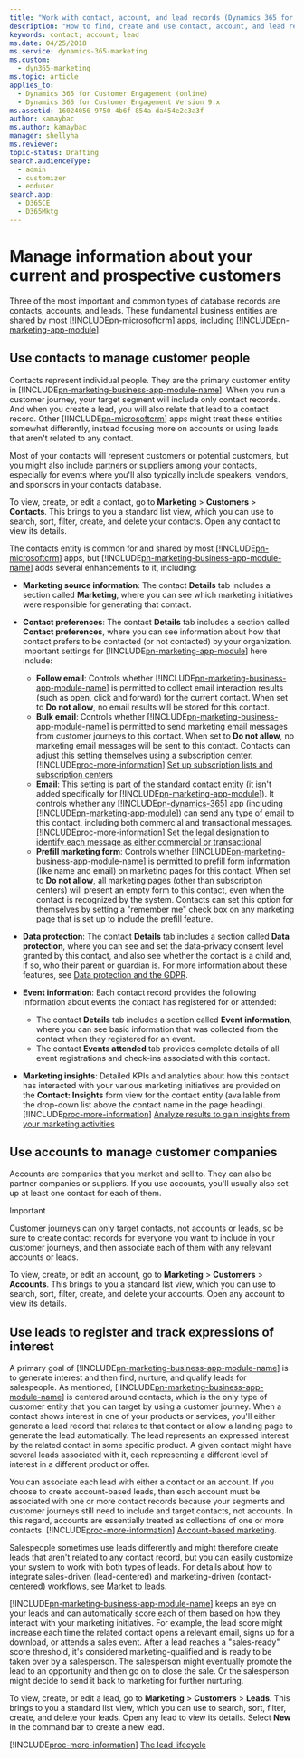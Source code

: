 ```yaml
---
title: "Work with contact, account, and lead records (Dynamics 365 for Marketing) | Microsoft Docs"
description: "How to find, create and use contact, account, and lead records in Dynamics 365 for Marketing"
keywords: contact; account; lead
ms.date: 04/25/2018
ms.service: dynamics-365-marketing
ms.custom: 
  - dyn365-marketing
ms.topic: article
applies_to: 
  - Dynamics 365 for Customer Engagement (online)
  - Dynamics 365 for Customer Engagement Version 9.x
ms.assetid: 16024056-9750-4b6f-854a-da454e2c3a3f
author: kamaybac
ms.author: kamaybac
manager: shellyha
ms.reviewer:
topic-status: Drafting
search.audienceType: 
  - admin
  - customizer
  - enduser
search.app: 
  - D365CE
  - D365Mktg
---
```


# Manage information about your current and prospective customers

Three of the most important and common types of database records are contacts, accounts, and leads. These fundamental business entities are shared by most [!INCLUDE[pn-microsoftcrm](../includes/pn-dynamics-365.md)] apps, including [!INCLUDE[pn-marketing-app-module](../includes/pn-marketing-app-module.md)].

## Use contacts to manage customer people

Contacts represent individual people. They are the primary customer entity in [!INCLUDE[pn-marketing-business-app-module-name](../includes/pn-marketing-business-app-module-name.md)]. When you run a customer journey, your target segment will include only contact records. And when you create a lead, you will also relate that lead to a contact record. Other [!INCLUDE[pn-microsoftcrm](../includes/pn-dynamics-365.md)] apps might treat these entities somewhat differently, instead focusing more on accounts or using leads that aren't related to any contact.

Most of your contacts will represent customers or potential customers, but you might also include partners or suppliers among your contacts, especially for events where you'll also typically include speakers, vendors, and sponsors in your contacts database.

To view, create, or edit a contact, go to **Marketing** &gt; **Customers** &gt; **Contacts**. This brings to you a standard list view, which you can use to search, sort, filter, create, and delete your contacts. Open any contact to view its details.

The contacts entity is common for and shared by most [!INCLUDE[pn-microsoftcrm](../includes/pn-microsoftcrm.md)] apps, but [!INCLUDE[pn-marketing-business-app-module-name](../includes/pn-marketing-business-app-module-name.md)] adds several enhancements to it, including:

- **Marketing source information**: The contact **Details** tab includes a section called **Marketing**, where you can see which marketing initiatives were responsible for generating that contact.
- **Contact preferences**: The contact **Details** tab includes a section called **Contact preferences**, where you can see information about how that contact prefers to be contacted (or not contacted) by your organization. Important settings for [!INCLUDE[pn-marketing-app-module](../includes/pn-marketing-app-module.md)] here include:
  - **Follow email**: Controls whether [!INCLUDE[pn-marketing-business-app-module-name](../includes/pn-marketing-business-app-module-name.md)] is permitted to collect email interaction results (such as open, click and forward) for the current contact. When set to **Do not allow**, no email results will be stored for this contact.
  - **Bulk email**: Controls whether [!INCLUDE[pn-marketing-business-app-module-name](../includes/pn-marketing-business-app-module-name.md)] is permitted to send marketing email messages from customer journeys to this contact. When set to **Do not allow**, no marketing email messages will be sent to this contact. Contacts can adjust this setting themselves using a subscription center. [!INCLUDE[proc-more-information](../includes/proc-more-information.md)] [Set up subscription lists and subscription centers](set-up-subscription-center.md)
  - **Email**: This setting is part of the standard contact entity (it isn't added specifically for [!INCLUDE[pn-marketing-app-module](../includes/pn-marketing-app-module.md)]). It controls whether any [!INCLUDE[pn-dynamics-365](../includes/pn-dynamics-365.md)] app (including [!INCLUDE[pn-marketing-app-module](../includes/pn-marketing-app-module.md)]) can send any type of email to this contact, including both commercial and transactional messages. [!INCLUDE[proc-more-information](../includes/proc-more-information.md)] [Set the legal designation to identify each message as either commercial or transactional](prepare-marketing-emails.md#designation)
  - **Prefill marketing form**: Controls whether [!INCLUDE[pn-marketing-business-app-module-name](../includes/pn-marketing-business-app-module-name.md)] is permitted to prefill form information (like name and email) on marketing pages for this contact.  When set to **Do not allow**, all marketing pages (other than subscription centers) will present an empty form to this contact, even when the contact is recognized by the system. Contacts can set this option for themselves by setting a "remember me" check box on any marketing page that is set up to include the prefill feature.

- **Data protection**: The contact **Details** tab includes a section called **Data protection**, where you can see and set the data-privacy consent level granted by this contact, and also see whether the contact is a child and, if so, who their parent or guardian is. For more information about these features, see [Data protection and the GDPR](gdpr.md).
- **Event information**: Each contact record provides the following information about events the contact has registered for or attended:
    - The contact **Details** tab includes a section called **Event information**, where you can see basic information that was collected from the contact when they registered for an event.
    - The contact **Events attended** tab provides complete details of all event registrations and check-ins associated with this contact.
- **Marketing insights**: Detailed KPIs and analytics about how this contact has interacted with your various marketing initiatives are provided on the **Contact: Insights** form view for the contact entity (available from the drop-down list above the contact name in the page heading). [!INCLUDE[proc-more-information](../includes/proc-more-information.md)] [Analyze results to gain insights from your marketing activities](insights.md)

## Use accounts to manage customer companies

Accounts are companies that you market and sell to. They can also be partner companies or suppliers. If you use accounts, you'll usually also set up at least one contact for each of them.

> [!IMPORTANT]
> Customer journeys can only target contacts, not accounts or leads, so be sure to create contact records for everyone you want to include in your customer journeys, and then associate each of them with any relevant accounts or leads.

To view, create, or edit an account, go to **Marketing** &gt; **Customers** &gt; **Accounts**. This brings to you a standard list view, which you can use to search, sort, filter, create, and delete your accounts. Open any account to view its details.

## Use leads to register and track expressions of interest

A primary goal of [!INCLUDE[pn-marketing-business-app-module-name](../includes/pn-marketing-business-app-module-name.md)] is to generate interest and then find, nurture, and qualify leads for salespeople. As mentioned, [!INCLUDE[pn-marketing-business-app-module-name](../includes/pn-marketing-business-app-module-name.md)] is centered around contacts, which is the only type of customer entity that you can target by using a customer journey. When a contact shows interest in one of your products or services, you'll either generate a lead record that relates to that contact or allow a landing page to generate the lead automatically. The lead represents an expressed interest by the related contact in some specific product. A given contact might have several leads associated with it, each representing a different level of interest in a different product or offer.

You can associate each lead with either a contact or an account. If you choose to create account-based leads, then each account must be associated with one or more contact records because your segments and customer journeys still need to include and target contacts, not accounts. In this regard, accounts are essentially treated as collections of one or more contacts. [!INCLUDE[proc-more-information](../includes/proc-more-information.md)] [Account-based marketing](account-based-marketing.md).

Salespeople sometimes use leads differently and might therefore create leads that aren't related to any contact record, but you can easily customize your system to work with both types of leads. For details about how to integrate sales-driven (lead-centered) and marketing-driven (contact-centered) workflows, see [Market to leads](market-to-leads.md).

[!INCLUDE[pn-marketing-business-app-module-name](../includes/pn-marketing-business-app-module-name.md)] keeps an eye on your leads and can automatically score each of them based on how they interact with your marketing initiatives. For example, the lead score might increase each time the related contact opens a relevant email, signs up for a download, or attends a sales event. After a lead reaches a "sales-ready" score threshold, it's considered marketing-qualified and is ready to be taken over by a salesperson. The salesperson might eventually promote the lead to an opportunity and then go on to close the sale. Or the salesperson might decide to send it back to marketing for further nurturing.

To view, create, or edit a lead, go to **Marketing** &gt; **Customers** &gt; **Leads**. This brings to you a standard list view, which you can use to search, sort, filter, create, and delete your leads. Open any lead to view its details. Select **New** in the command bar to create a new lead.

[!INCLUDE[proc-more-information](../includes/proc-more-information.md)] [The lead lifecycle](lead-lifecycle.md)
